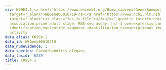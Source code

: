 ```yaml
---
csv: K09E4.1,<a href="https://www.ensembl.org/Homo_sapiens/Gene/Summary?db=core;g=WBGene00010719"
  target="_blank">WBGene00010719</a>,<a href="https://www.ncbi.nlm.nih.gov/pubmed/30894454"
  target="_blank"><i class="fas fa-file"></i></a>",genetic interference,functional
  association,prime adult stage, RNA-seq assay, hsf-1 overexpression,nucleotide sequence
  identification,nucleotide sequence identification,transcriptional regulation,up-regulates
  activity
data_alias: K09E4.1
data_id: WBGene00010719
data_numevidence: 1
data_species: Caenorhabditis elegans
data_taxid: '6239'
title: K09E4.1
---
```

